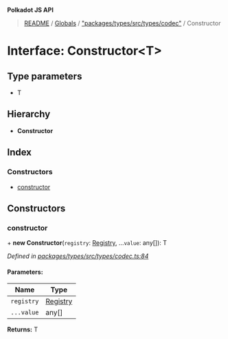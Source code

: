 **Polkadot JS API**

> [README](../README.md) / [Globals](../globals.md) / ["packages/types/src/types/codec"](../modules/_packages_types_src_types_codec_.md) / Constructor

# Interface: Constructor\<**T**>

## Type parameters

* T

## Hierarchy

* **Constructor**

## Index

### Constructors

* [constructor](_packages_types_src_types_codec_.constructor.md#constructor)

## Constructors

### constructor

\+ **new Constructor**(`registry`: [Registry](_packages_types_src_types_registry_.registry.md), ...`value`: any[]): T

*Defined in [packages/types/src/types/codec.ts:84](https://github.com/polkadot-js/api/blob/33c161f87/packages/types/src/types/codec.ts#L84)*

#### Parameters:

Name | Type |
------ | ------ |
`registry` | [Registry](_packages_types_src_types_registry_.registry.md) |
`...value` | any[] |

**Returns:** T

